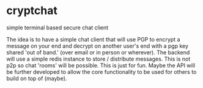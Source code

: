 # cryptchat
simple terminal based secure chat client

The idea is to have a simple chat client that will use PGP to encrypt a message on your end and decrypt on another user's end with a pgp key shared 'out of band.' (over email or in person or wherever). The backend will use a simple redis instance to store / distribute messages. This is not p2p so chat 'rooms' will be possible. This is just for fun. Maybe the API will be further developed to allow the core functionality to be used for others to build on top of (maybe). 

